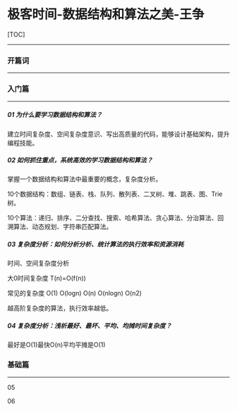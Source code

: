 # 极客时间-数据结构和算法之美-王争

[TOC]

---



### 开篇词

----



### 入门篇

---



##### 01 为什么要学习数据结构和算法？

建立时间复杂度、空间复杂度意识、写出高质量的代码，能够设计基础架构，提升编程技能。



##### 02 如何抓住重点，系统高效的学习数据结构和算法？

掌握一个数据结构和算法中最重要的概念，复杂度分析。

10个数据结构：数组、链表、栈、队列、散列表、二叉树、堆、跳表、图、Trie树。

10个算法：递归、排序、二分查找、搜索、哈希算法、贪心算法、分治算法、回溯算法、动态规划、字符串匹配算法。



##### 03 复杂度分析：如何分析分析、统计算法的执行效率和资源消耗

时间、空间复杂度分析

大0时间复杂度 T(n)=O(f(n))

常见的复杂度 O(1) O(logn) O(n) O(nlogn) O(n2)

越高阶复杂度的算法，执行效率越低。



##### 04 复杂度分析：浅析最好、最坏、平均、均摊时间复杂度？

最好是O(1)最快O(n)平均平摊是O(1)



### 基础篇

---



05

06

